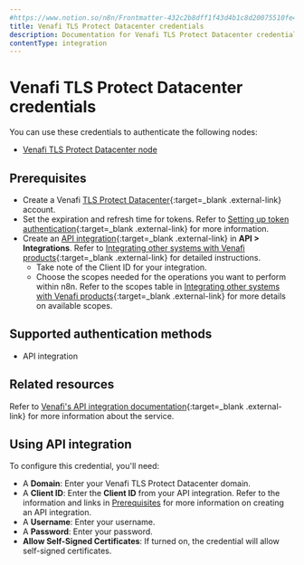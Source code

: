 ```yaml
---
#https://www.notion.so/n8n/Frontmatter-432c2b8dff1f43d4b1c8d20075510fe4
title: Venafi TLS Protect Datacenter credentials
description: Documentation for Venafi TLS Protect Datacenter credentials. Use these credentials to authenticate Venafi TLS Protect Datacenter in n8n, a workflow automation platform.
contentType: integration
---
```

<!-- vale off -->
# Venafi TLS Protect Datacenter credentials

You can use these credentials to authenticate the following nodes:

* [Venafi TLS Protect Datacenter node](/integrations/builtin/app-nodes/n8n-nodes-base.venafitlsprotectdatacenter/)

## Prerequisites

- Create a Venafi [TLS Protect Datacenter](https://venafi.com/){:target=_blank .external-link} account.
- Set the expiration and refresh time for tokens. Refer to [Setting up token authentication](https://docs.venafi.com/Docs/current/TopNav/Content/SDK/AuthSDK/t-SDKa-Setup-OAuth.php){:target=_blank .external-link} for more information.
- Create an [API integration](https://docs.venafi.com/Docs/current/TopNav/Content/API-ApplicationIntegration/c-APIAppIntegrations-about.php){:target=_blank .external-link} in **API > Integrations**. Refer to [Integrating other systems with Venafi products](https://docs.venafi.com/Docs/current/TopNav/Content/API-ApplicationIntegration/t-APIAppIntegrations-creating.php){:target=_blank .external-link} for detailed instructions.
    - Take note of the Client ID for your integration.
    - Choose the scopes needed for the operations you want to perform within n8n. Refer to the scopes table in [Integrating other systems with Venafi products](https://docs.venafi.com/Docs/current/TopNav/Content/API-ApplicationIntegration/t-APIAppIntegrations-creating.php){:target=_blank .external-link} for more details on available scopes.

## Supported authentication methods

- API integration

## Related resources

Refer to [Venafi's API integration documentation](https://docs.venafi.com/Docs/currentSDK/TopNav/Content/SDK/WebSDK/c-sdk-AboutThisGuide.php){:target=_blank .external-link} for more information about the service.

## Using API integration

To configure this credential, you'll need:

- A **Domain**: Enter your Venafi TLS Protect Datacenter domain.
- A **Client ID**: Enter the **Client ID** from your API integration. Refer to the information and links in [Prerequisites](#prerequisites) for more information on creating an API integration.
- A **Username**: Enter your username.
- A **Password**: Enter your password.
- **Allow Self-Signed Certificates**: If turned on, the credential will allow self-signed certificates.

<!-- vale on -->